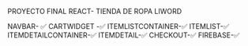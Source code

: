 PROYECTO FINAL REACT- TIENDA DE ROPA LIWORD

NAVBAR- ✅
CARTWIDGET -✅
ITEMLISTCONTAINER-✅
ITEMLIST-✅
ITEMDETAILCONTAINER-✅
ITEMDETAIL-✅
CHECKOUT-✅
FIREBASE-✅




